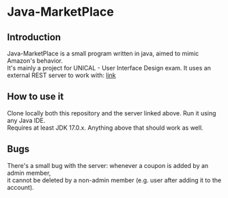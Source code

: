 # Java-MarketPlace

## Introduction

Java-MarketPlace is a small program written in java, aimed to mimic Amazon's behavior.  
It's mainly a project for UNICAL - User Interface Design exam. It uses an external REST server to work with: [link](https://github.com/dodaro/SimpleRESTServerMaven)

## How to use it

Clone locally both this repository and the server linked above. Run it using any Java IDE.  
Requires at least JDK 17.0.x. Anything above that should work as well.

## Bugs

There's a small bug with the server: whenever a coupon is added by an admin member,  
it cannot be deleted by a non-admin member (e.g. user after adding it to the account).
